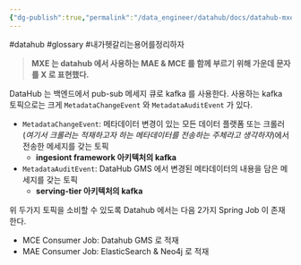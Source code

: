 ```yaml
---
{"dg-publish":true,"permalink":"/data_engineer/datahub/docs/datahub-mxe-processing-jobs/","dgPassFrontmatter":true,"noteIcon":"","created":"","updated":""}
---
```


#datahub #glossary #내가헷갈리는용어를정리하자 

> **MXE 는 datahub 에서 사용하는 MAE & MCE 를 함께 부르기 위해 가운데 문자를 X 로 표현했다.**


DataHub 는 백엔드에서 pub-sub 메세지 큐로 kafka 를 사용한다. 사용하는 kafka 토픽으로는 크게 `MetadataChangeEvent` 와 `MetadataAuditEvent` 가 있다.
- `MetadataChangeEvent`: 메타데이터 변경이 있는 모든 데이터 플랫폼 또는 크롤러(*여기서 크롤러는 적재하고자 하는 메타데이터를 전송하는 주체라고 생각하자*)에서 전송한 메세지를 갖는 토픽
	- **ingesiont framework 아키텍처의 kafka**
- `MetadataAuditEvent`: DataHub GMS 에서 변경된 메타데이터의 내용을 담은 메세지를 갖는 토픽
	- **serving-tier 아키텍처의 kafka**

위 두가지 토픽을 소비할 수 있도록 Datahub 에서는 다음 2가지 Spring Job 이 존재한다.
- MCE Consumer Job: Datahub GMS 로 적재
- MAE Consumer Job: ElasticSearch & Neo4j 로 적재